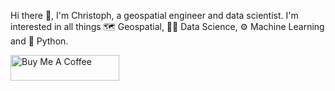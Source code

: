 Hi there 👋, I'm Christoph, a geospatial engineer and data scientist. I'm interested in all things 🗺️ Geospatial, 🧑‍🔬 Data Science, ⚙️ Machine Learning and 🐍 Python.

<a href="https://www.buymeacoffee.com/chrieke" target="_blank"><img src="https://cdn.buymeacoffee.com/buttons/default-orange.png" alt="Buy Me A Coffee" height="41" width="174"></a>
